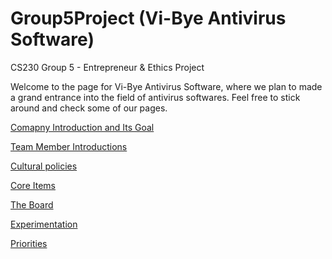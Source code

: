 # Group5Project (Vi-Bye Antivirus Software)
CS230 Group 5 -  Entrepreneur &amp; Ethics Project

Welcome to the page for Vi-Bye Antivirus Software, where we plan to made a grand entrance into the field of antivirus softwares.
Feel free to stick around and check some of our pages.

[Comapny Introduction and Its Goal](https://github.com/jdhariwal/Group5Project/wiki/(Item-1)-Company-Introduction-and-Its-Goal)

[Team Member Introductions](https://github.com/jdhariwal/Group5Project/wiki/(Item-1)-Team-Member-Introductions)

[Cultural policies](https://github.com/jdhariwal/Group5Project/wiki/(Item-2)-Cultural-Policies)

[Core Items](https://github.com/jdhariwal/Group5Project/wiki/(Item-3)-Core-Items)

[The Board](https://github.com/jdhariwal/Group5Project/wiki/(Item-3)-The-Board)

[Experimentation](https://github.com/jdhariwal/Group5Project/wiki/(Item-4)-Experimentation)

[Priorities](https://github.com/jdhariwal/Group5Project/wiki/(Item-4)-Priorities)
